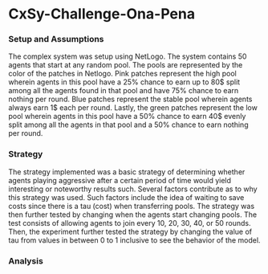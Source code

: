 # CxSy-Challenge-Ona-Pena

### Setup and Assumptions

The complex system was setup using NetLogo. The system contains 50 agents that start at any random pool. The pools are represented by the color of the patches in Netlogo. Pink patches represent the high pool wherein agents in this pool have a 25% chance to earn up to 80$ split among all the agents found in that pool and have 75% chance to earn nothing per round. Blue patches represent the stable pool wherein agents always earn 1$ each per round. Lastly, the green patches represent the low pool wherein agents in this pool have a 50% chance to earn 40$ evenly split among all the agents in that pool and a 50% chance to earn nothing per round. 

### Strategy

The strategy  implemented was a basic strategy of determining whether agents playing aggressive after a certain period of time would yield interesting or noteworthy results such. Several factors contribute as to why this strategy was used. Such factors include the idea of waiting to save costs since there is a tau (cost) when transferring pools. The strategy was then further tested by changing when the agents start changing pools. The test consists of allowing agents to join every 10, 20, 30, 40, or 50 rounds. Then, the experiment further tested the strategy by changing the value of tau from values in between 0 to 1 inclusive to see the behavior of the model. 

### Analysis
